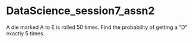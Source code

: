 # DataScience_session7_assn2
A die marked A to E is rolled 50 times. Find the probability of getting a “D” exactly 5 times.
